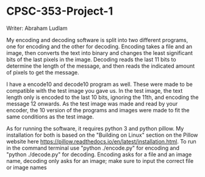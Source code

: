 # CPSC-353-Project-1

Writer: Abraham Ludlam

My encoding and decoding software is split into two different programs, one for encoding and the other for decoding. Encoding takes
a file and an image, then converts the text into binary and changes the least significant bits of the last pixels in the image.
Decoding reads the last 11 bits to determine the length of the message, and then reads the indicated amount of pixels to get the message.

I have a encode10 and decode10 program as well. These were made to be compatible with the test image you gave us. In the test image,
the text length only is encoded to the last 10 bits, ignoring the 11th, and encoding the message 12 onwards. As the test image
was made and read by your encoder, the 10 version of the programs and images were made to fit the same conditions as the test image.

As for running the software, it requires python 3 and python pillow. My installation for both is based on the "Building on Linux" 
section on the Pillow website here https://pillow.readthedocs.io/en/latest/installation.html. To run in the command terminal
use "python ./encode.py" for encoding and "python ./decode.py" for decoding. Encoding asks for a file and an image name, decoding only
asks for an image; make sure to input the correct file or image names
